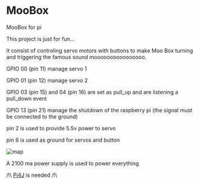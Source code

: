 MooBox
======

MooBox for pi

This project is just for fun...

It consist of controling servo motors with buttons to make Moo Box turning and triggering the famous 
sound moooooooooooooooo.

GPIO 00 (pin 11) manage servo 1

GPIO 01 (pin 12) manage servo 2

GPIO 03 (pin 15) and 04 (pin 16) are set as pull_up and are listening a pull_down event

GPIO 13 (pin 21) manage the shutdown of the raspberry pi (the signal must be connected to the ground)

pin 2 is used to provide 5.5v power to servo

pin 6 is used as ground for servos and button


![map](http://jserviceswordpress.wordpress-hebergement.fr//wp-content/uploads/sites/2841/2014/04/pins_thumb.png "map")

A 2100 ma power supply is used to power everything


/!\ [Pi4J](http://pi4j.com/) is needed /!\

